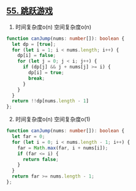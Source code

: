 ## [55. 跳跃游戏](https://leetcode.cn/problems/jump-game/description/)

1. 时间复杂度o(n) 空间复杂度o(n)
```ts
function canJump(nums: number[]): boolean {
  let dp = [true];
  for (let i = 1; i < nums.length; i++) {
    dp[i] = false;
    for (let j = 0; j < i; j++) {
      if (dp[j] && j + nums[j] >= i) {
        dp[i] = true;
        break;
      }
    }
  }
  return !!dp[nums.length - 1]
};
```
2. 时间复杂度o(n) 空间复杂度o(1)
```ts
function canJump(nums: number[]): boolean {
  let far = 0;
  for (let i = 0; i < nums.length - 1; i++) {
    far = Math.max(far, i + nums[i]);
    if (far <= i) {
      return false;
    }
  }
  return far >= nums.length - 1;
};
```